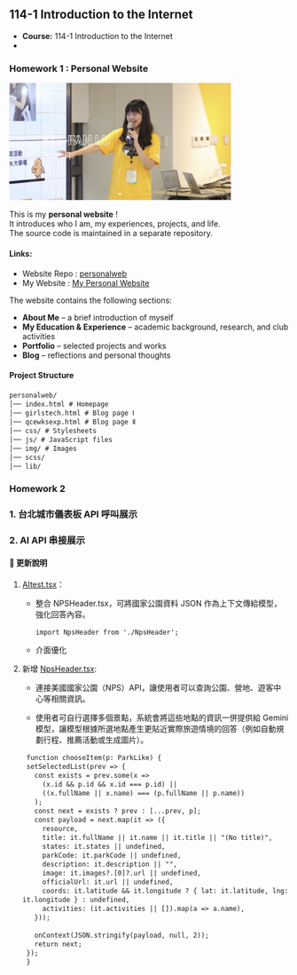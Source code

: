 ## 114-1 Introduction to the Internet

- **Course:** 114-1 Introduction to the Internet
- 
### Homework 1 : Personal Website

<img src="/img/hw1.png" width="400"/>

This is my **personal website** !<br>
It introduces who I am, my experiences, projects, and life. <br>
The source code is maintained in a separate repository.

#### Links:
- Website Repo : [personalweb](https://github.com/PhoebeLu1011/personalweb)  
- My Website : [My Personal Website](https://phoebelu1011.github.io/personalweb/)

The website contains the following sections:
- **About Me** – a brief introduction of myself  
- **My Education & Experience** – academic background, research, and club activities  
- **Portfolio** – selected projects and works  
- **Blog** – reflections and personal thoughts
  
#### Project Structure  
```
personalweb/
│── index.html # Homepage
│── girlstech.html # Blog page Ⅰ
│── qcewksexp.html # Blog page Ⅱ
│── css/ # Stylesheets
│── js/ # JavaScript files
│── img/ # Images
│── scss/ 
│── lib/ 
```
### Homework 2 
### 1. 台北城市儀表板 API 呼叫展示
### 2. AI API 串接展示
#### 📄 更新說明
1. [AItest.tsx](https://github.com/PhoebeLu1011/1141-IntroductionToTheInternet/blob/main/HW2/AItest.tsx)：
   - 整合 NPSHeader.tsx，可將國家公園資料 JSON 作為上下文傳給模型，強化回答內容。
     ```tsx
     import NpsHeader from './NpsHeader';
     ```
   - 介面優化
  
     
2. 新增 [NpsHeader.tsx](https://github.com/PhoebeLu1011/1141-IntroductionToTheInternet/blob/main/HW2/NpsHeader.tsx):

   
   - 連接美國國家公園（NPS）API，讓使用者可以查詢公園、營地、遊客中心等相關資訊。
  
     
   - 使用者可自行選擇多個景點，系統會將這些地點的資訊一併提供給 Gemini 模型，讓模型根據所選地點產生更貼近實際旅遊情境的回答（例如自動規劃行程、推薦活動或生成圖片）。
  
     
   ```tsx
    function chooseItem(p: ParkLike) {
    setSelectedList(prev => {
      const exists = prev.some(x =>
        (x.id && p.id && x.id === p.id) ||
        ((x.fullName || x.name) === (p.fullName || p.name))
      );
      const next = exists ? prev : [...prev, p];
      const payload = next.map(it => ({
        resource,
        title: it.fullName || it.name || it.title || "(No title)",
        states: it.states || undefined,
        parkCode: it.parkCode || undefined,
        description: it.description || "",
        image: it.images?.[0]?.url || undefined,
        officialUrl: it.url || undefined,
        coords: it.latitude && it.longitude ? { lat: it.latitude, lng: it.longitude } : undefined,
        activities: (it.activities || []).map(a => a.name),
      }));

      onContext(JSON.stringify(payload, null, 2));
      return next;
    });
    }
   ```

  
